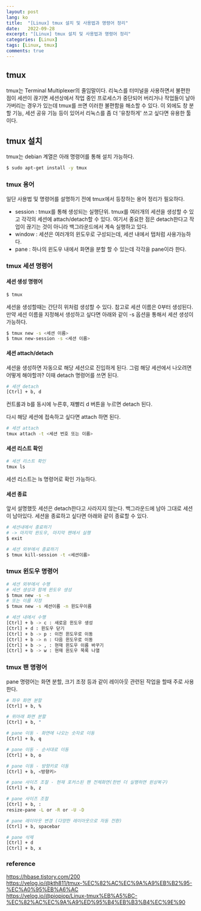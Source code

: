 ```yaml
---
layout: post
lang: ko
title:  "[Linux] tmux 설치 및 사용법과 명령어 정리"
date:   2022-09-28
excerpt: "[Linux] tmux 설치 및 사용법과 명령어 정리"
categories: [Linux]
tags: [Linux, tmux]
comments: true
---
```


## tmux
tmux는 Terminal Multiplexer의 줄임말이다. 리눅스를 터미널을 사용하면서 불편한 점이 세션이 끊기면 세션상에서 작업 중인 프로세스가 중단되어 버리거나 작업들이 날아가버리는 경우가 있는데 tmux를 쓰면 이러한 불편함을 해소할 수 있다. 이 외에도 창 분할 기능, 세션 공유 기능 등이 있어서 리눅스를 좀 더 '유창하게' 쓰고 싶다면 유용한 툴이다.    



## tmux 설치
tmux는 debian 계열은 아래 명령어를 통해 설치 가능하다.
```bash
$ sudo apt-get install -y tmux
```



### tmux 용어

일단 사용법 및 명령어를 설명하기 전에 tmux에서 등장하는 용어 정리가 필요하다.

* session : tmux를 통해 생성되는 실행단위. tmux를 여러개의 세션을 생성할 수 있고 각각의 세션에 attach/detach할 수 있다. 여기서 중요한 점은 detach한다고 작업이 끊기는 것이 아니라 백그라운드에서 계속 실행하고 있다. 
* window : 세션은 여러개의 윈도우로 구성되는데, 세션 내에서 탭처럼 사용가능하다.
* pane : 하나의 윈도우 내에서 화면을 분할 할 수 있는데 각각을 pane이라 한다.


### tmux 세션 명령어
#### 세션 생성 명령어
```bash
$ tmux
```
세션을 생성할때는 간단히 위처럼 생성할 수 있다. 참고로 세션 이름은 0부터 생성된다.
만약 세션 이름을 지정해서 생성하고 싶다면 아래와 같이 -s 옵션을 통해서 세션 생성이 가능하다.

```bash
$ tmux new -s <세션 이름>
$ tmux new-session -s <세션 이름>
```

#### 세션 attach/detach

세션을 생성하면 자동으로 해당 세션으로 진입하게 된다. 
그럼 해당 세션에서 나오려면 어떻게 해야할까? 이때 detach 명령어를 쓰면 된다.

```bash
# 세션 detach
[Ctrl] + b, d
```
컨트롤과 b를 동시에 누른후, 재빨리 d 버튼을 누르면 detach 된다.

다시 해당 세션에 접속하고 싶다면 attach 하면 된다.

```bash
# 세션 attach
tmux attach -t <세션 번호 또는 이름>
```

#### 세션 리스트 확인
```bash
# 세션 리스트 확인
tmux ls
```
세션 리스트는 ls 명령어로 확인 가능하다.


#### 세션 종료
앞서 설명했듯 세션은 detach한다고 사라지지 않는다. 백그라운드에 남아 그대로 세션이 남아있다.
세션을 종료하고 싶다면 아래와 같이 종료할 수 있다.

```bash
# 세션내에서 종료하기
# -> 마지막 윈도우, 마지막 팬에서 실행
$ exit
```
```bash
# 세션 외부에서 종료하기
$ tmux kill-session -t <세션이름>
```

### tmux 윈도우 명령어
```bash
# 세션 외부에서 수행 
# 세션 생성과 함께 윈도우 생성
$ tmux new -s -n
# 또는 이름 지정
$ tmux new -s 세션이름 -n 윈도우이름
```

```bash
# 세션 내에서 수행
[Ctrl] + b -> c : 새로운 윈도우 생성
[Ctrl] + d : 윈도우 닫기
[Ctrl] + b -> p : 이전 윈도우로 이동
[Ctrl] + b -> n : 다음 윈도우로 이동
[Ctrl] + b -> , : 현재 윈도우 이름 바꾸기
[Ctrl] + b -> w : 현재 윈도우 목록 나열
```



### tmux 팬 명령어
pane 명령어는 화면 분할, 크기 조정 등과 같이 레이아웃 관련된 작업을 할때 주로 사용한다.

```bash
# 좌우 화면 분할
[Ctrl] + b, %
```
```bash
# 위아래 화면 분할
[Ctrl] + b, "
```
```bash
# pane 이동 - 화면에 나오는 숫자로 이동
[Ctrl] + b, q

# pane 이동 - 순서대로 이동
[Ctrl] + b, o

# pane 이동 - 방향키로 이동
[Ctrl] + b, <방향키>
```
```bash
# pane 사이즈 조절 - 현재 포커스된 팬 전체화면(한번 더 실행하면 윈상복구)
[Ctrl] + b, z
```
```bash
# pane 사이즈 조절
[Ctrl] + b, :
resize-pane -L or -R or -U -D
```
```bash
# pane 레이아웃 변경 (다양한 레이아웃으로 자동 전환)
[Ctrl] + b, spacebar
```
```bash
# pane 삭제
[Ctrl] + d
[Ctrl] + b, x
```


### reference
https://hbase.tistory.com/200  
https://velog.io/@kth811/tmux-%EC%82%AC%EC%9A%A9%EB%B2%95-%EC%A0%95%EB%A6%AC  
https://velog.io/@piopiop/Linux-tmux%EB%A5%BC-%EC%82%AC%EC%9A%A9%ED%95%B4%EB%B3%B4%EC%9E%90  